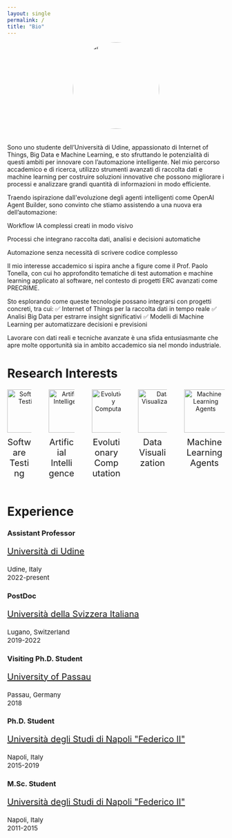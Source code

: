```yaml
---
layout: single
permalink: /
title: "Bio"
---
```


<div class="row">
<img src="{{site.baseurl}}/assets/images/willy.webp" alt="Avatar" style="width:200px; border-radius: 50%;  display: block;margin-left: auto;margin-right: auto; padding-bottom:20px">
</div>

Sono uno studente dell’Università di Udine, appassionato di Internet of Things, Big Data e Machine Learning, e sto sfruttando le potenzialità di questi ambiti per innovare con l’automazione intelligente.
Nel mio percorso accademico e di ricerca, utilizzo strumenti avanzati di raccolta dati e machine learning per costruire soluzioni innovative che possono migliorare i processi e analizzare grandi quantità di informazioni in modo efficiente.

Traendo ispirazione dall'evoluzione degli agenti intelligenti come OpenAI Agent Builder, sono convinto che stiamo assistendo a una nuova era dell’automazione:

Workflow IA complessi creati in modo visivo

Processi che integrano raccolta dati, analisi e decisioni automatiche

Automazione senza necessità di scrivere codice complesso

Il mio interesse accademico si ispira anche a figure come il Prof. Paolo Tonella, con cui ho approfondito tematiche di test automation e machine learning applicato al software, nel contesto di progetti ERC avanzati come PRECRIME.

Sto esplorando come queste tecnologie possano integrarsi con progetti concreti, tra cui:
✅ Internet of Things per la raccolta dati in tempo reale
✅ Analisi Big Data per estrarre insight significativi
✅ Modelli di Machine Learning per automatizzare decisioni e previsioni

Lavorare con dati reali e tecniche avanzate è una sfida entusiasmante che apre molte opportunità sia in ambito accademico sia nel mondo industriale.

# Research Interests

<div class="row" style="display:flex; justify-content:center; gap:40px; margin-top:20px;">
  <div class="column" style="text-align:center;">
    <div class="image-cropper" style="width:100px; height:100px; overflow:hidden; margin:auto;">
      <img src="{{site.baseurl}}/assets/images/search.png" alt="Software Testing" style="width:100%; height:auto;"/>
    </div>
    <p style="font-size:20px; margin-top:10px;">Software<br> Testing</p>
  </div>
  <div class="column" style="text-align:center;">
    <div class="image-cropper" style="width:100px; height:100px; overflow:hidden; margin:auto;">
      <img src="{{site.baseurl}}/assets/images/brain.png" alt="Artificial Intelligence" style="width:100%; height:auto;"/>
    </div>
    <p style="font-size:20px; margin-top:10px;">Artificial<br> Intelligence</p>
  </div>
  <div class="column" style="text-align:center;">
    <div class="image-cropper" style="width:100px; height:100px; overflow:hidden; margin:auto;">
      <img src="{{site.baseurl}}/assets/images/dna.png" alt="Evolutionary Computation" style="width:100%; height:auto;"/>
    </div>
    <p style="font-size:20px; margin-top:10px;">Evolutionary<br> Computation</p>
  </div>
  <div class="column" style="text-align:center;">
    <div class="image-cropper" style="width:100px; height:100px; overflow:hidden; margin:auto;">
      <img src="{{site.baseurl}}/assets/images/datavis.webp" alt="Data Visualization" style="width:100%; height:auto;"/>
    </div>
    <p style="font-size:20px; margin-top:10px;">Data<br> Visualization</p>
  </div>
  <div class="column" style="text-align:center;">
    <div class="image-cropper" style="width:100px; height:100px; overflow:hidden; margin:auto;">
      <img src="{{site.baseurl}}/assets/images/mlex.webp" alt="Machine Learning Agents" style="width:100%; height:auto;"/>
    </div>
    <p style="font-size:20px; margin-top:10px;">Machine Learning<br> Agents</p>
  </div>
</div>




# Experience

<div class="timeline">
  <div class="container-highlight right">
    <div class="content">
      <h3>Assistant Professor</h3>
      <p style="font-size:20px"><a href="https://www.dmif.uniud.it/en/">Università di Udine</a></p>      
      <p style="font-size:15px">Udine, Italy<br> 2022-present</p>
    </div>
  </div>
  <div class="container left">
    <div class="content">
      <h3>PostDoc</h3>
      <p style="font-size:20px"><a href="https://www.usi.ch/en">Università della Svizzera Italiana</a></p>      
      <p style="font-size:15px">Lugano, Switzerland<br> 2019-2022</p>
    </div>
  </div>
  <div class="container right">
    <div class="content">
      <h3>Visiting Ph.D. Student</h3>
      <p style="font-size:20px"><a href="https://www.fim.uni-passau.de/en/chair-for-software-engineering-ii">University of Passau</a></p>
      <p style="font-size:15px">Passau, Germany<br> 2018</p>
    </div>
  </div>
  <div class="container left">
    <div class="content">
      <h3>Ph.D. Student</h3>
      <p style="font-size:20px"><a href="https://www.ingegneria-informatica.unina.it/index.php/en/">Università degli Studi di Napoli "Federico II"</a></p>
      <p style="font-size:15px">Napoli, Italy<br> 2015-2019</p>
    </div>
  </div>
  <div class="container right">
    <div class="content">
      <h3>M.Sc. Student</h3>
      <p style="font-size:20px"><a href="https://www.ingegneria-informatica.unina.it/index.php/en/">Università degli Studi di Napoli "Federico II"</a></p>
      <p style="font-size:15px">Napoli, Italy<br> 2011-2015</p>
    </div>
  </div>
</div>
